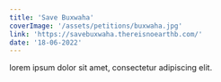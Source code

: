 ```yaml
---
title: 'Save Buxwaha'
coverImage: '/assets/petitions/buxwaha.jpg'
link: 'https://savebuxwaha.thereisnoearthb.com/'
date: '18-06-2022'
---
```

lorem ipsum dolor sit amet, consectetur adipiscing elit.

